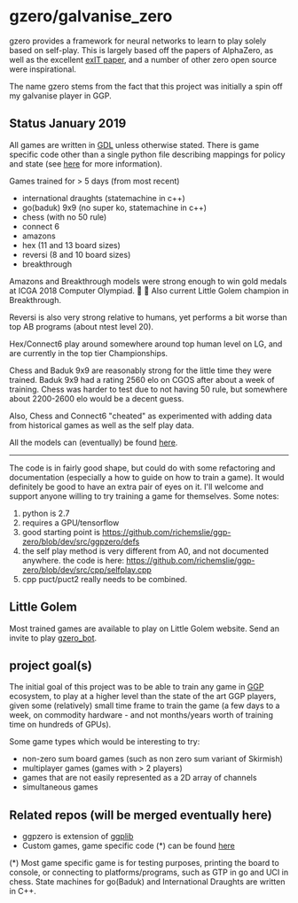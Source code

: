gzero/galvanise_zero
====================
gzero provides a framework for neural networks to learn to play solely based on self-play.  This
is largely based off the papers of AlphaZero, as well as the excellent
[exIT paper](https://arxiv.org/abs/1705.08439), and a number of other zero open source were inspirational.

The name gzero stems from the fact that this project was initially a spin off my galvanise player
in GGP.

Status January 2019
-------------------
All games are written in [GDL](https://en.wikipedia.org/wiki/Game_Description_Language) unless otherwise stated.  There is game specific code other than 
a single python file describing mappings for policy and state (see [here](https://github.com/richemslie/galvanise_zero/issues/1) for more information).

Games trained for > 5 days (from most recent)

* international draughts (statemachine in c++)
* go(baduk) 9x9 (no super ko, statemachine in c++)
* chess (with no 50 rule)
* connect 6
* amazons
* hex (11 and 13 board sizes)
* reversi (8 and 10 board sizes)
* breakthrough

Amazons and Breakthrough models were strong enough to win gold medals at ICGA 2018 Computer Olympiad. :clap: :clap:
Also current Little Golem champion in Breakthrough.

Reversi is also very strong relative to humans, yet performs a bit worse than top AB programs (about ntest level 20).

Hex/Connect6 play around somewhere around top human level on LG, and are currently in the top tier Championships.

Chess and Baduk 9x9 are reasonably strong for the little time they were trained.  Baduk 9x9 had a rating 2560 elo on CGOS after about a week of training.  Chess was harder to test due to not having 50 rule, but somewhere about 2200-2600 elo would be a decent guess.

Also, Chess and Connect6 "cheated" as experimented with adding data from historical games
as well as the self play data.

All the models can (eventually) be found [here](https://github.com/richemslie/gzero_data).

--------------------

The code is in fairly good shape, but could do with some refactoring and
documentation (especially a how to guide on how to train a game).  It would definitely be good to
have an extra pair of eyes on it.  I'll welcome and support anyone willing to try training a game
for themselves.  Some notes:

1. python is 2.7
2. requires a GPU/tensorflow
3. good starting point is https://github.com/richemslie/ggp-zero/blob/dev/src/ggpzero/defs
4. the self play method is very different from A0, and not documented anywhere.  the code is here:
    https://github.com/richemslie/ggp-zero/blob/dev/src/cpp/selfplay.cpp
5. cpp puct/puct2 really needs to be combined.


Little Golem
------------
Most trained games are available to play on Little Golem website.  Send an invite to play
[gzero_bot](http://littlegolem.net/jsp/info/player.jsp?plid=58835).


project goal(s)
---------------
The initial goal of this project was to be able to train any game in
[GGP](https://en.wikipedia.org/wiki/General_game_playing) ecosystem, to play at a higher level than
the state of the art GGP players, given some (relatively) small time frame to train the game (a few
days to a week, on commodity hardware - and not months/years worth of training time on hundreds of
GPUs).

Some game types which would be interesting to try:

* non-zero sum board games (such as non zero sum variant of Skirmish)
* multiplayer games (games with > 2 players)
* games that are not easily represented as a 2D array of channels
* simultaneous games


Related repos (will be merged eventually here)
----------------------------------------------
* ggpzero is extension of [ggplib](https://github.com/ggplib/ggplib)
* Custom games, game specific code (*) can be found [here](https://github.com/richemslie/gzero_games)


(*)  Most game specific game is for testing purposes, printing the board to console, or connecting
to platforms/programs, such as GTP in go and UCI in chess.  State machines for go(Baduk) and
International Draughts are written in C++.


